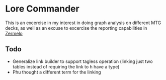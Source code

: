 Lore Commander
====================

This is an excercise in my interest in doing graph analysis on different MTG decks, as well as an excuse to excercise the reporting capabilities in 
[Zermelo](https://github.com/CareSet/Zermelo)

Todo
-----------
* Generalize link builder to support tagless operation (linking just two tables instead of requiring the link to h have a type)
* Phu thought a different term for the linking 



